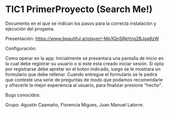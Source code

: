 # TIC1 PrimerProyecto (Search Me!)
Documento en el que se indican los pasos para la correcta instalación
y ejecución del progama.

Presentación: https://www.beautiful.ai/player/-Mp3QnSRkHzg2BJga8zW

Configuración:

Como operar en la app:
Inicialmente se presentara una pantalla de inicio en la cual debe registrar su usuario o si este esta creado iniciar sesión.
Si opta por registrarse debe apretar en el boton indicado, luego se le mostrara un formulario que debe rellenar.
Cuando entregue el formulario se le pedira que conteste una serie de preguntas de modo que podamos recomendarle y ofrecerle la mejor experiencia
al usuario, para finalizar presione "hecho".


Bugs conocidos:

Grupo:
Agustín Caamaño, Florencia Migues, Juan Manuel Latorre.

